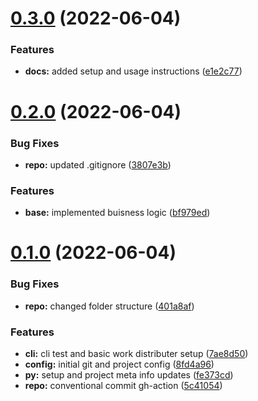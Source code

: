 # [0.3.0](https://github.com/umgbhalla/py-ld/compare/v0.2.0...v0.3.0) (2022-06-04)


### Features

* **docs:** added setup and usage instructions ([e1e2c77](https://github.com/umgbhalla/py-ld/commit/e1e2c776a502348286f7ab61555477489778bb45))



# [0.2.0](https://github.com/umgbhalla/py-ld/compare/v0.1.0...v0.2.0) (2022-06-04)


### Bug Fixes

* **repo:** updated .gitignore ([3807e3b](https://github.com/umgbhalla/py-ld/commit/3807e3b683bce5381add0ff8f36520e16f3752fc))


### Features

* **base:** implemented buisness logic ([bf979ed](https://github.com/umgbhalla/py-ld/commit/bf979edf5d104dcfba5f4bd7b8fb14f137f722b0))



# [0.1.0](https://github.com/umgbhalla/py-ld/compare/8fd4a963f06a46e46fbca7111854e525f8a3dd40...v0.1.0) (2022-06-04)


### Bug Fixes

* **repo:** changed folder structure ([401a8af](https://github.com/umgbhalla/py-ld/commit/401a8af687298ac2c4f17bd1414af1d694abc9c7))


### Features

* **cli:** cli test and basic work distributer setup ([7ae8d50](https://github.com/umgbhalla/py-ld/commit/7ae8d5016306f79a2ee16a316014d706a967c21f))
* **config:** initial git and project config ([8fd4a96](https://github.com/umgbhalla/py-ld/commit/8fd4a963f06a46e46fbca7111854e525f8a3dd40))
* **py:** setup and project meta info updates ([fe373cd](https://github.com/umgbhalla/py-ld/commit/fe373cd798de19420a745b313fc5282d22d5eb22))
* **repo:** conventional commit gh-action ([5c41054](https://github.com/umgbhalla/py-ld/commit/5c41054f9cc7526116f7a4d6c432d3f95f8d6058))




